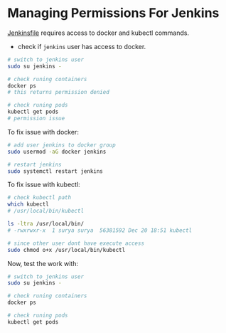 # Managing Permissions For Jenkins

[Jenkinsfile](./Jenkinsfile) requires access to docker and kubectl commands.

- check if `jenkins` user has access to docker.

```sh
# switch to jenkins user
sudo su jenkins -

# check runing containers
docker ps
# this returns permission denied

# check runing pods
kubectl get pods
# permission issue
```


To fix issue with docker:

```sh
# add user jenkins to docker group
sudo usermod -aG docker jenkins

# restart jenkins
sudo systemctl restart jenkins
```

To fix issue with kubectl:

```sh
# check kubectl path
which kubectl
# /usr/local/bin/kubectl

ls -ltra /usr/local/bin/
# -rwxrwxr-x  1 surya surya  56381592 Dec 20 18:51 kubectl

# since other user dont have execute access
sudo chmod o+x /usr/local/bin/kubectl
```

Now, test the work with:

```sh
# switch to jenkins user
sudo su jenkins -

# check runing containers
docker ps

# check runing pods
kubectl get pods
```